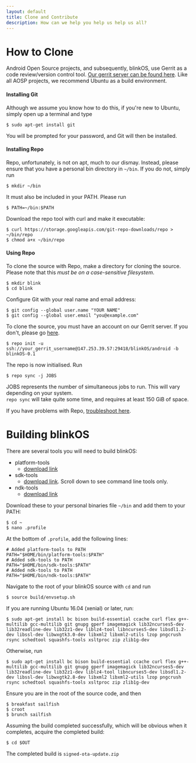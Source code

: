 ```yaml
---
layout: default
title: Clone and Contribute
description: How can we help you help us help us all?
---
```

# How to Clone

Android Open Source projects, and subsequently, blinkOS, use Gerrit as a code review/version control tool.
[Our gerrit server can be found here](https://147.253.39.57:8080).
Like all AOSP projects, we recommend Ubuntu as a build environment.
#### Installing Git

Although we assume you know how to do this, if you're new to Ubuntu, simply open up a terminal and type
```
$ sudo apt-get install git
```

You will be prompted for your password, and Git will then be installed.

#### Installing Repo

Repo, unfortunately, is not on apt, much to our dismay. Instead, please ensure that you have a personal
bin directory in `~/bin`. If you do not, simply run 
```
$ mkdir ~/bin
```

It must also be included in your PATH. Please run 
```
$ PATH=~/bin:$PATH
```
Download the repo tool with curl and make it executable:
```
$ curl https://storage.googleapis.com/git-repo-downloads/repo > ~/bin/repo
$ chmod a+x ~/bin/repo
```


#### Using Repo

To clone the source with Repo, make a directory for cloning the source. Please note
that this *must be on a case-sensitive filesystem*.
```
$ mkdir blink
$ cd blink
```
Configure Git with your real name and email address:
```
$ git config --global user.name "YOUR NAME"
$ git config --global user.email "you@example.com"
```

To clone the source, you must have an account on our Gerrit server. If you don't, please
go [here](https://147.253.39.57:8080).
```
$ repo init -u ssh://your_gerrit_username@147.253.39.57:29418/blinkOS/android -b blinkOS-0.1
```
The repo is now initialised. Run
```
$ repo sync -j JOBS
```
JOBS represents the number of simultaneous jobs to run. This will vary depending on your system.  
`repo sync` will take quite some time, and requires at least 
150 GiB of space.

If you have problems with Repo, [troubleshoot here](https://source.android.com/setup/build/downloading).


# Building blinkOS


There are several tools you will need to build blinkOS:
- platform-tools
  - [download link](https://developer.android.com/studio/releases/platform-tools)
- sdk-tools
  - [download link](https://developer.android.com/studio). Scroll down to see command line tools only.
- ndk-tools
  - [download link](https://developer.android.com/ndk/downloads)
  
Download these to your personal binaries file `~/bin` and add them to your PATH:
```
$ cd ~
$ nano .profile
```
At the bottom of `.profile`, add the following lines:
```
# Added platform-tools to PATH
PATH="$HOME/bin/platform-tools:$PATH"
# Added sdk-tools to PATH
PATH="$HOME/bin/sdk-tools:$PATH"
# Added ndk-tools to PATH
PATH="$HOME/bin/ndk-tools:$PATH"
```
Navigate to the root of your blinkOS source with `cd` and run
```
$ source build/envsetup.sh
```

If you are running Ubuntu 16.04 (xenial) or later, run:
```
$ sudo apt-get install bc bison build-essential ccache curl flex g++-multilib gcc-multilib git gnupg gperf imagemagick lib32ncurses5-dev lib32readline-dev lib32z1-dev liblz4-tool libncurses5-dev libsdl1.2-dev libssl-dev libwxgtk3.0-dev libxml2 libxml2-utils lzop pngcrush rsync schedtool squashfs-tools xsltproc zip zlib1g-dev
```
Otherwise, run
```
$ sudo apt-get install bc bison build-essential ccache curl flex g++-multilib gcc-multilib git gnupg gperf imagemagick lib32ncurses5-dev lib32readline-dev lib32z1-dev liblz4-tool libncurses5-dev libsdl1.2-dev libssl-dev libwxgtk2.8-dev libxml2 libxml2-utils lzop pngcrush rsync schedtool squashfs-tools xsltproc zip zlib1g-dev
```
Ensure you are in the root of the source code, and then
```
$ breakfast sailfish
$ croot
$ brunch sailfish
```

Assuming the build completed successfully, which will be obvious when it completes, acquire the completed build:
```
$ cd $OUT
```
The completed build is `signed-ota-update.zip`


